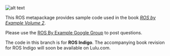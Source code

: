 ![alt text](http://www.pirobot.org/images/RBXv2Cover.png)

This ROS metapackage provides sample code used in the book [*ROS by Example Volume 2*](http://www.lulu.com/shop/r-patrick-goebel/ros-by-example-volume-2-indigo/ebook/product-22251662.html).

Please use the [ROS By Example Google Group](https://groups.google.com/forum/#!forum/ros-by-example) to post questions.

The code in this branch is for **ROS Indigo**.  The accompanying book revision for ROS Indigo will soon be available on Lulu.com.

